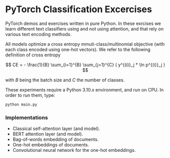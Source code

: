 # PyTorch Classification Excercises

PyTorch demos and exercises written in pure Python. In these exrcises
we learn different text classifiers using and not using attention, and that
rely on various text encoding methods.

All models optimize a cross entropy mmuti-class/multinomial objective
(with each class encoded using one-hot vectors). We refer to the following definition
of cross entropy

$$
CE = - \frac{1}{B} \sum_{i=1}^{B} \sum_{j=1}^{C} ( y^{(i)}_j * \ln p^{(i)}_j )
$$

with $B$ being the batch size and $C$ the number of classes.

These experiments require a Python 3.10.x environment, and run on CPU. In order to run them, type:

```bash
python main.py
```

### Implementations

- Classical self-attention layer (and model).
- BERT attention layer (and model).
- Bag-of-words embedding of documents.
- One-hot embeddings of documents.
- Convolutional neural network for the one-hot embeddings.
